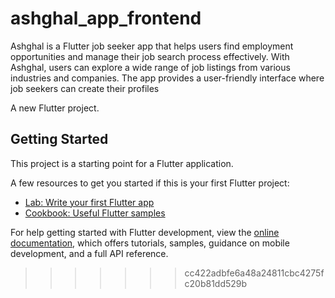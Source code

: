 # ashghal_app_frontend

Ashghal is a Flutter job seeker app that helps users find   employment opportunities and manage their job search process effectively. With   Ashghal, users can explore a wide range of job listings from various   industries and companies. The app provides a user-friendly interface where job seekers can create their profiles


A new Flutter project.

## Getting Started

This project is a starting point for a Flutter application.

A few resources to get you started if this is your first Flutter project:

- [Lab: Write your first Flutter app](https://docs.flutter.dev/get-started/codelab)
- [Cookbook: Useful Flutter samples](https://docs.flutter.dev/cookbook)

For help getting started with Flutter development, view the
[online documentation](https://docs.flutter.dev/), which offers tutorials,
samples, guidance on mobile development, and a full API reference.
>>>>>>> cc422adbfe6a48a24811cbc4275fc20b81dd529b
